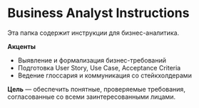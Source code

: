 # Business Analyst Instructions

Эта папка содержит инструкции для бизнес-аналитика.

**Акценты**
- Выявление и формализация бизнес-требований
- Подготовка User Story, Use Case, Acceptance Criteria
- Ведение глоссария и коммуникация со стейкхолдерами

**Цель** — обеспечить понятные, проверяемые требования, согласованные со всеми заинтересованными лицами. 